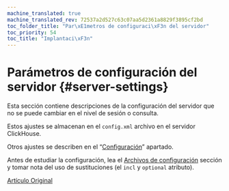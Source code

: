 ```yaml
---
machine_translated: true
machine_translated_rev: 72537a2d527c63c07aa5d2361a8829f3895cf2bd
toc_folder_title: "Par\xE1metros de configuraci\xF3n del servidor"
toc_priority: 54
toc_title: "Implantaci\xF3n"
---
```


# Parámetros de configuración del servidor {#server-settings}

Esta sección contiene descripciones de la configuración del servidor que no se puede cambiar en el nivel de sesión o consulta.

Estos ajustes se almacenan en el `config.xml` archivo en el servidor ClickHouse.

Otros ajustes se describen en el “[Configuración](../settings/index.md#session-settings-intro)” apartado.

Antes de estudiar la configuración, lea el [Archivos de configuración](../configuration-files.md#configuration_files) sección y tomar nota del uso de sustituciones (el `incl` y `optional` atributo).

[Artículo Original](https://clickhouse.tech/docs/en/operations/server_configuration_parameters/) <!--hide-->
